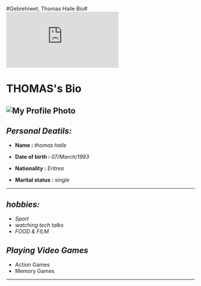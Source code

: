 #Gebrehiwet, Thomas Haile Bio#
![thomashaile](https://www.facebook.com/photo.php?fbid=2041513045922389&set=a.352116688195375&type=3&theater)
# THOMAS's Bio

![My Profile Photo](https://cdn.glitch.com/)
---

## **_Personal Deatils:_**

* **Name :** *_thomas haile_*
  
* **Date of birth :** _07/March/1993_
  
* **Nationality :** _Eritrea_  
* **Marital status :** _single_ 

  
---
## _hobbies:_

- _Sport_
- _watching tech talks_
- _FOOD & FILM_
 

## _Playing Video Games_
  - Action Games 
  - Memory Games 

  ---

